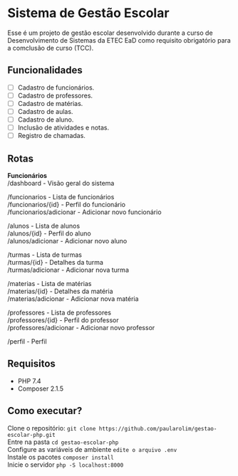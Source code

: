# Sistema de Gestão Escolar  
Esse é um projeto de gestão escolar desenvolvido durante a curso de Desenvolvimento de Sistemas da ETEC EaD como requisito obrigatório para a comclusão de curso (TCC).  

## Funcionalidades  
- [ ] Cadastro de funcionários.  
- [ ] Cadastro de professores.  
- [ ] Cadastro de matérias.  
- [ ] Cadastro de aulas.  
- [ ] Cadastro de aluno.  
- [ ] Inclusão de atividades e notas.  
- [ ] Registro de chamadas. 

## Rotas  
  
**Funcionários**  
/dashboard - Visão geral do sistema  
  
/funcionarios - Lista de funcionários  
/funcionarios/{id} - Perfil do funcionário  
/funcionarios/adicionar - Adicionar novo funcionário  
  
/alunos - Lista de alunos  
/alunos/{id} - Perfil do aluno  
/alunos/adicionar - Adicionar novo aluno  
  
/turmas - Lista de turmas  
/turmas/{id} - Detalhes da turma  
/turmas/adicionar - Adicionar nova turma  
  
/materias - Lista de matérias  
/materias/{id} - Detalhes da matéria  
/materias/adicionar - Adicionar nova matéria  
  
/professores - Lista de professores  
/professores/{id} - Perfil do professor  
/professores/adicionar - Adicionar novo professor  
  
/perfil - Perfil  

## Requisitos  
- PHP 7.4  
- Composer 2.1.5  

## Como executar?  
Clone o repositório: `` git clone https://github.com/paularolim/gestao-escolar-php.git ``  
Entre na pasta `` cd gestao-escolar-php ``  
Configure as variáveis de ambiente `` edite o arquivo .env ``  
Instale os pacotes `` composer install ``  
Inicie o servidor `` php -S localhost:8000 ``  